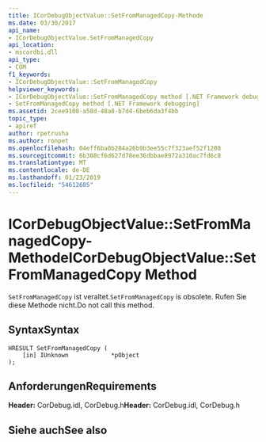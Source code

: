 ```yaml
---
title: ICorDebugObjectValue::SetFromManagedCopy-Methode
ms.date: 03/30/2017
api_name:
- ICorDebugObjectValue.SetFromManagedCopy
api_location:
- mscordbi.dll
api_type:
- COM
f1_keywords:
- ICorDebugObjectValue::SetFromManagedCopy
helpviewer_keywords:
- ICorDebugObjectValue::SetFromManagedCopy method [.NET Framework debugging]
- SetFromManagedCopy method [.NET Framework debugging]
ms.assetid: 2cee9108-a58d-48a8-b7d4-6beb6da3f4bb
topic_type:
- apiref
author: rpetrusha
ms.author: ronpet
ms.openlocfilehash: 04eff6ba8b284a26b9b3ee55c7f323aef52f1208
ms.sourcegitcommit: 6b308cf6d627d78ee36dbbae8972a310ac7fd6c8
ms.translationtype: MT
ms.contentlocale: de-DE
ms.lasthandoff: 01/23/2019
ms.locfileid: "54612605"
---
```

# <a name="icordebugobjectvaluesetfrommanagedcopy-method"></a><span data-ttu-id="207ff-102">ICorDebugObjectValue::SetFromManagedCopy-Methode</span><span class="sxs-lookup"><span data-stu-id="207ff-102">ICorDebugObjectValue::SetFromManagedCopy Method</span></span>
<span data-ttu-id="207ff-103">`SetFromManagedCopy` ist veraltet.</span><span class="sxs-lookup"><span data-stu-id="207ff-103">`SetFromManagedCopy` is obsolete.</span></span> <span data-ttu-id="207ff-104">Rufen Sie diese Methode nicht.</span><span class="sxs-lookup"><span data-stu-id="207ff-104">Do not call this method.</span></span>  
  
## <a name="syntax"></a><span data-ttu-id="207ff-105">Syntax</span><span class="sxs-lookup"><span data-stu-id="207ff-105">Syntax</span></span>  
  
```  
HRESULT SetFromManagedCopy (  
    [in] IUnknown            *pObject  
);  
```  
  
## <a name="requirements"></a><span data-ttu-id="207ff-106">Anforderungen</span><span class="sxs-lookup"><span data-stu-id="207ff-106">Requirements</span></span>  
 <span data-ttu-id="207ff-107">**Header:** CorDebug.idl, CorDebug.h</span><span class="sxs-lookup"><span data-stu-id="207ff-107">**Header:** CorDebug.idl, CorDebug.h</span></span>  
  
## <a name="see-also"></a><span data-ttu-id="207ff-108">Siehe auch</span><span class="sxs-lookup"><span data-stu-id="207ff-108">See also</span></span>


